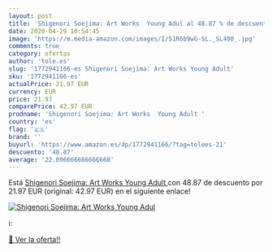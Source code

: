 ```yaml
---
layout: post
title: 'Shigenori Soejima: Art Works  Young Adul al 48.87 % de descuento'
date: 2020-04-29 10:54:45
image: 'https://m.media-amazon.com/images/I/51R6b9wG-SL._SL400_.jpg'
comments: true
category: ofertas
author: 'tole.es'
slug: '1772941166-es Shigenori Soejima: Art Works Young Adult'
sku: '1772941166-es'
actualPrice: 21.97 EUR
currency: EUR
price: 21.97
comparePrice: 42.97 EUR
prodname: 'Shigenori Soejima: Art Works  Young Adult '
country: 'es'
flag: '🇪🇸'
brand: ''
buyurl: 'https://www.amazon.es/dp/1772941166/?tag=tolees-21'
descuento: '48.87'
average: '22.096666666666668'
---
```


Está [Shigenori Soejima: Art Works  Young Adult ](https://www.amazon.es/dp/1772941166/?tag=tolees-21) con 48.87 de descuento por 21.97 EUR (original: 42.97 EUR) en el siguiente enlace!

[![Shigenori Soejima: Art Works  Young Adul](https://m.media-amazon.com/images/I/51R6b9wG-SL._SL400_.jpg)](https://www.amazon.es/dp/1772941166/?tag=tolees-21)

ℹ️:


[🛒 Ver la oferta!!](https://www.amazon.es/dp/1772941166/?tag=tolees-21)
